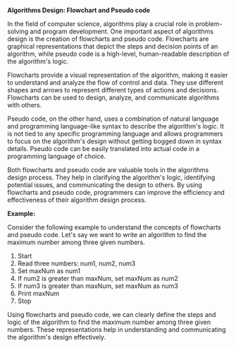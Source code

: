 **Algorithms Design: Flowchart and Pseudo code**

In the field of computer science, algorithms play a crucial role in problem-solving and program development. One important aspect of algorithms design is the creation of flowcharts and pseudo code. Flowcharts are graphical representations that depict the steps and decision points of an algorithm, while pseudo code is a high-level, human-readable description of the algorithm's logic.

Flowcharts provide a visual representation of the algorithm, making it easier to understand and analyze the flow of control and data. They use different shapes and arrows to represent different types of actions and decisions. Flowcharts can be used to design, analyze, and communicate algorithms with others.

Pseudo code, on the other hand, uses a combination of natural language and programming language-like syntax to describe the algorithm's logic. It is not tied to any specific programming language and allows programmers to focus on the algorithm's design without getting bogged down in syntax details. Pseudo code can be easily translated into actual code in a programming language of choice.

Both flowcharts and pseudo code are valuable tools in the algorithms design process. They help in clarifying the algorithm's logic, identifying potential issues, and communicating the design to others. By using flowcharts and pseudo code, programmers can improve the efficiency and effectiveness of their algorithm design process.

**Example:**

Consider the following example to understand the concepts of flowcharts and pseudo code. Let's say we want to write an algorithm to find the maximum number among three given numbers.

1. Start
2. Read three numbers: num1, num2, num3
3. Set maxNum as num1
4. If num2 is greater than maxNum, set maxNum as num2
5. If num3 is greater than maxNum, set maxNum as num3
6. Print maxNum
7. Stop

Using flowcharts and pseudo code, we can clearly define the steps and logic of the algorithm to find the maximum number among three given numbers. These representations help in understanding and communicating the algorithm's design effectively.
